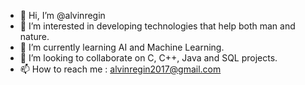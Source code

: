 - 👋 Hi, I’m @alvinregin
- 👀 I’m interested in developing technologies that help both man and nature.
- 🌱 I’m currently learning AI and Machine Learning.
- 💞️ I’m looking to collaborate on C, C++, Java and SQL projects.
- 📫 How to reach me : alvinregin2017@gmail.com

<!---
alvinregin/alvinregin is a ✨ special ✨ repository because its `README.md` (this file) appears on your GitHub profile.
You can click the Preview link to take a look at your changes.
--->
